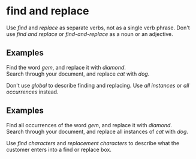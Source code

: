 # find and replace

Use *find* and *replace* as separate verbs, not as a single verb phrase. Don't use *find and replace* or *find-and-replace* as a noun or an adjective. 

## Examples

Find the word *gem*, and replace it with *diamond*.  
Search through your document, and replace *cat* with *dog*.

Don't use *global* to describe finding and replacing. Use *all instances* or *all occurrences* instead. 

## Examples

Find all occurrences of the word *gem*, and replace it with *diamond*.   
Search through your document, and replace all instances of *cat* with *dog*.

Use *find characters* and *replacement characters* to describe what the customer enters into a find or replace box.
